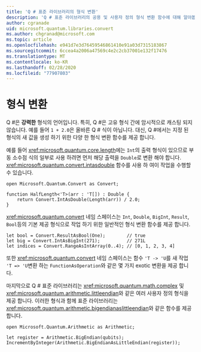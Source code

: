 ```yaml
---
title: 'Q # 표준 라이브러리의 형식 변환'
description: 'Q # 표준 라이브러리의 공용 및 사용자 정의 형식 변환 함수에 대해 알아봅니다.'
author: cgranade
uid: microsoft.quantum.libraries.convert
ms.author: chgranad@microsoft.com
ms.topic: article
ms.openlocfilehash: e941d7e3d76459546861410e91a03d7315183867
ms.sourcegitcommit: 6ccea4a2006a47569c4e2c2cb37001e132f17476
ms.translationtype: MT
ms.contentlocale: ko-KR
ms.lasthandoff: 02/28/2020
ms.locfileid: "77907803"
---
```

# <a name="type-conversions"></a>형식 변환 #

Q #은 **강력한** 형식의 언어입니다.
특히, Q #은 고유 형식 간에 암시적으로 캐스팅 되지 않습니다. 예를 들어 `1 + 2.0`은 올바른 Q # 식이 아닙니다.
대신, Q #에서는 지정 된 형식의 새 값을 생성 하기 위한 다양 한 형식 변환 함수를 제공 합니다.

예를 들어 <xref:microsoft.quantum.core.length>에는 `Int`의 출력 형식이 있으므로 부동 소수점 식의 일부로 사용 하려면 먼저 해당 출력을 `Double`로 변환 해야 합니다.
<xref:microsoft.quantum.convert.intasdouble> 함수를 사용 하 여이 작업을 수행할 수 있습니다.

```qsharp
open Microsoft.Quantum.Convert as Convert;

function HalfLength<'T>(arr : 'T[]) : Double {
    return Convert.IntAsDouble(Length(arr)) / 2.0;
}
```

<xref:microsoft.quantum.convert> 네임 스페이스는 `Int`, `Double`, `BigInt`, `Result`, `Bool`등의 기본 제공 형식으로 작업 하기 위한 일반적인 형식 변환 함수를 제공 합니다.

```qsharp
let bool = Convert.ResultAsBool(One);        // true
let big = Convert.IntAsBigInt(271);          // 271L
let indices = Convert.RangeAsIntArray(0..4); // [0, 1, 2, 3, 4]
```

또한 <xref:microsoft.quantum.convert> 네임 스페이스는 함수 `'T -> 'U`를 새 작업 `'T => 'U`변환 하는 `FunctionAsOperation`와 같은 몇 가지 exotic 변환을 제공 합니다.

마지막으로 Q # 표준 라이브러리는 <xref:microsoft.quantum.math.complex> 및 <xref:microsoft.quantum.arithmetic.littleendian>와 같은 여러 사용자 정의 형식을 제공 합니다.
이러한 형식과 함께 표준 라이브러리는 <xref:microsoft.quantum.arithmetic.bigendianaslittleendian>와 같은 함수를 제공 합니다.

```Q#
open Microsoft.Quantum.Arithmetic as Arithmetic;

let register = Arithmetic.BigEndian(qubits);
IncrementByInteger(Arithmetic.BigEndianAsLittleEndian(register));
```
